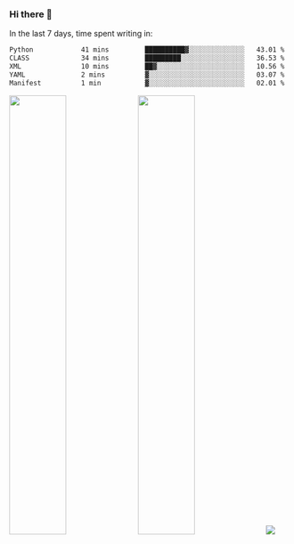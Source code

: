 ### Hi there 👋

In the last 7 days, time spent writing in:

<!--START_SECTION:waka-->

```txt
Python            41 mins         ██████████▓░░░░░░░░░░░░░░   43.01 %
CLASS             34 mins         █████████░░░░░░░░░░░░░░░░   36.53 %
XML               10 mins         ██▓░░░░░░░░░░░░░░░░░░░░░░   10.56 %
YAML              2 mins          ▓░░░░░░░░░░░░░░░░░░░░░░░░   03.07 %
Manifest          1 min           ▓░░░░░░░░░░░░░░░░░░░░░░░░   02.01 %
```

<!--END_SECTION:waka-->

<img src="https://wakatime.com/share/@jimtje/5d0c92de-08f8-4a72-8f2f-6a9693d1e318.svg" width=45% height=45%> <img src="https://wakatime.com/share/@jimtje/501498ae-bda5-4da7-a89d-b40bcdd5556d.svg" width=45% height=45%>
![](https://hit.yhype.me/github/profile?user_id=43537315)
